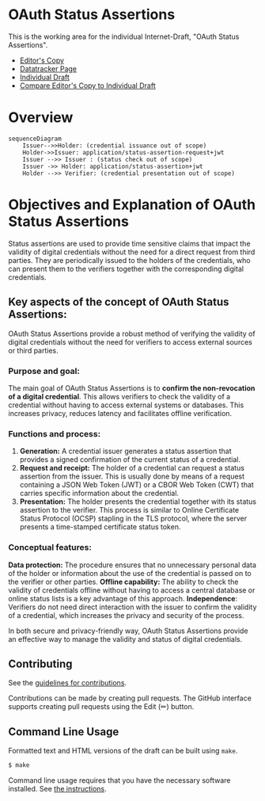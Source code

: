 # OAuth Status Assertions

This is the working area for the individual Internet-Draft, "OAuth Status Assertions".

* [Editor's Copy](https://peppelinux.github.io/draft-demarco-oauth-status-assertions/#go.draft-demarco-oauth-status-assertions.html)
* [Datatracker Page](https://datatracker.ietf.org/doc/draft-demarco-oauth-status-assertions)
* [Individual Draft](https://datatracker.ietf.org/doc/html/draft-demarco-oauth-status-assertions)
* [Compare Editor's Copy to Individual Draft](https://peppelinux.github.io/draft-demarco-oauth-status-assertions/#go.draft-demarco-oauth-status-assertions.diff)


# Overview 

```mermaid
sequenceDiagram
    Issuer-->>Holder: (credential issuance out of scope)
    Holder->>Issuer: application/status-assertion-request+jwt
    Issuer -->> Issuer : (status check out of scope)
    Issuer ->> Holder: application/status-assertion+jwt
    Holder -->> Verifier: (credential presentation out of scope)
```


# Objectives and Explanation of OAuth Status Assertions

Status assertions are used to provide time sensitive claims that impact the validity of digital credentials without the need for a direct request from third parties. They are periodically issued to the holders of the credentials, who can present them to the verifiers together with the corresponding digital credentials.

## Key aspects of the concept of OAuth Status Assertions:
OAuth Status Assertions provide a robust method of verifying the validity of digital credentials without the need for verifiers to access external sources or third parties.

### Purpose and goal: 

The main goal of OAuth Status Assertions is to **confirm the non-revocation of a digital credential**. This allows verifiers to check the validity of a credential without having to access external systems or databases. This increases privacy, reduces latency and facilitates offline verification.

### Functions and process:

1) **Generation:** A credential issuer generates a status assertion that provides a signed confirmation of the current status of a credential.
2) **Request and receipt:** The holder of a credential can request a status assertion from the issuer. This is usually done by means of a request containing a JSON Web Token (JWT) or a CBOR Web Token (CWT) that carries specific information about the credential.
3) **Presentation:** The holder presents the credential together with its status assertion to the verifier. This process is similar to Online Certificate Status Protocol (OCSP) stapling in the TLS protocol, where the server presents a time-stamped certificate status token.


### Conceptual features:

**Data protection:** The procedure ensures that no unnecessary personal data of the holder or information about the use of the credential is passed on to the verifier or other parties.
**Offline capability:** The ability to check the validity of credentials offline without having to access a central database or online status lists is a key advantage of this approach.
**Independence**: Verifiers do not need direct interaction with the issuer to confirm the validity of a credential, which increases the privacy and security of the process.

In both secure and privacy-friendly way, OAuth Status Assertions provide an effective way to manage the validity and status of digital credentials.

## Contributing

See the
[guidelines for contributions](https://github.com/peppelinux/draft-demarco-oauth-status-assertions/blob/main/CONTRIBUTING.md).

Contributions can be made by creating pull requests.
The GitHub interface supports creating pull requests using the Edit (✏) button.


## Command Line Usage

Formatted text and HTML versions of the draft can be built using `make`.

```sh
$ make
```

Command line usage requires that you have the necessary software installed.  See
[the instructions](https://github.com/martinthomson/i-d-template/blob/main/doc/SETUP.md).

